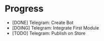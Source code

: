 # Progress

- [DONE] Telegram: Create Bot
- [DOING] Telegram: Integrate First Module
- [TODO] Telegram: Publish on Store

